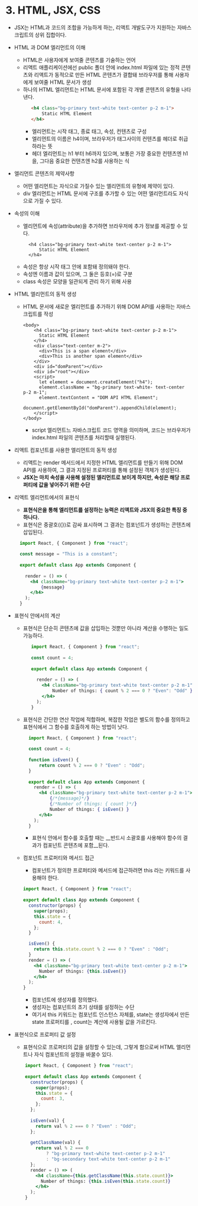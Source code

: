 # 3. HTML, JSX, CSS
- JSX는 HTML과 코드의 조합을 가능하게 하는, 리액트 개발도구가 지원하는 자바스크립트의 상위 집합이다.

- HTML 과 DOM 엘리먼트의 이해
    - HTML은 사용자에게 보여줄 콘텐츠를 기술하는 언어
    - 리액트 애플리케이션에선 public 폴더 안에 index.html 파일에 있는 정적 콘텐츠와 리액트가 동적으로 만든 HTML 콘텐츠가 결합돼 브라우저를 통해 사용자에게 보여줄 HTML 문서가 생성
    - 하나의 HTML 엘리먼트는 HTML 문서에 포함된 각 개별 콘텐츠의 유형을 나타낸다.
        ```html
           <h4 class="bg-primary text-white text-center p-2 m-1">
               Static HTML Element
           </h4>
        ```
        - 엘리먼트는 시작 태그, 종료 태그, 속성, 컨텐츠로 구성
        - 엘리먼트의 이름은 h4이며, 브라우저가 태그사이의 컨텐츠를 헤더로 취급하라는 뜻
        - 헤더 엘리먼트는 h1 부터 h6까지 있으며, 보통은 가장 중요한 컨텐츠엔 h1을, 그다음 중요한 컨텐츠엔 h2를 사용하는 식

- 엘리먼트 콘텐츠의 제약사항
    - 어떤 엘리먼트는 자식으로 가질수 있는 엘리먼트의 유형에 제약이 있다.
    - div 엘리먼트는 HTML 문서에 구조를 추가할 수 있는 어떤 엘리먼트라도 자식으로 가질 수 있다.
    
- 속성의 이해
    - 엘리먼트에 속성(attribute)을 추가하면 브라우저에 추가 정보를 제공할 수 있다.
        ```xhtml
          <h4 class="bg-primary text-white text-center p-2 m-1">
              Static HTML Element
          </h4>
        ```
    - 속성은 항상 시작 태그 안에 포함돼 정의돼야 한다.
    - 속성엔 이름과 값이 있으며, 그 둘은 등호(=)로 구분
    - class 속성은 모양을 일관되게 관리 하기 위해 사용

- HTML 엘리먼트의 동적 생성
    - HTML 문서에 새로운 엘리먼트를 추가하기 위해 DOM API를 사용하는 자바스크립트를 작성 
        ```xhtml
        <body>
            <h4 class="bg-primary text-white text-center p-2 m-1">
              Static HTML Element
            </h4>
            <div class="text-center m-2">
              <div>This is a span element</div>
              <div>This is another span element</div>
            </div>
            <div id="domParent"></div>
            <div id="root"></div>
            <script>
              let element = document.createElement("h4");
              element.className = "bg-primary text-white- text-center p-2 m-1";
              element.textContent = "DOM API HTML Element";
              document.getElementById("domParent").appendChild(element);
            </script>
        </body>  
        ```
        - script 엘리먼트느 자바스크립트 코드 영역을 의미하며, 코드는 브라우저가 index.html 파일의 콘텐츠를 처리할때 실행된다.
        
- 리액트 컴포넌트를 사용한 엘리먼트의 동적 생성
    - 리액트는 render 메서드에서 지정한 HTML 엘리먼트를 만들기 위해 DOM API를 사용하여, 그 결과 지정된 프로퍼티를 통해 설정된 객체가 생성된다.
    - __JSX는 마치 속성을 사용해 설정된 엘리먼트로 보이게 하지만, 속성은 해당 프로퍼티에 값을 넣어주기 위한 수단__
    
- 리액트 엘리먼트에서의 표현식
    - __표현식은을 통해 엘리먼트를 설정하는 능력은 리액트와 JSX의 중요한 특징 중 하나다.__
    - 표현식은 중괄호({})로 감싸 표시하며 그 결과는 컴포넌트가 생성하는 콘텐츠에 삽입된다.
    ```jsx
      import React, { Component } from "react";
      
      const message = "This is a constant";
      
      export default class App extends Component {
      
        render = () => (
          <h4 className="bg-primary text-white text-center p-2 m-1">
              {message}
          </h4>
        );
      }
    ```
 
 - 표현식 안에서의 계산
    - 표현식은 단순히 콘텐츠에 값을 삽입하는 것뿐만 아니라 계산을 수행하는 일도 가능하다.
        ```jsx
           import React, { Component } from "react";
           
           const count = 4;
           
           export default class App extends Component {
           
             render = () => (
               <h4 className="bg-primary text-white text-center p-2 m-1">
                   Number of things: { count % 2 === 0 ? "Even": "Odd" }
               </h4>
             );
           }
        ```
    - 표현식은 간단한 연산 작업에 적합하며, 복잡한 작업은 별도의 함수를 정의하고 표현식에서 그 함수를 호출하게 하는 방법이 낫다.
        ```jsx
          import React, { Component } from "react";
          
          const count = 4;
          
          function isEven() {
              return count % 2 === 0 ? "Even" : "Odd";
          }
          
          export default class App extends Component {
            render = () => (
              <h4 className="bg-primary text-white text-center p-2 m-1">
                  {/*{message}*/}
                  {/*Number of things: { count }*/}
                  Number of things: { isEven() }
              </h4>
            );
          }
        ```
        - 표현식 안에서 함수를 호출할 때는 __반드시 소괄호를 사용해야 함수의 결과가 컴포넌트 콘텐츠에 포함__된다.
        
    - 컴포넌트 프로퍼티와 메서드 접근
        - 컴포넌트가 정의한 프로퍼티와 메서드에 접근하려면 this 라는 키워드를 사용해야 한다.
        ```jsx
        import React, { Component } from "react";
          
        export default class App extends Component {
          constructor(props) {
            super(props);
            this.state = {
              count: 4,
            };
          }
        
          isEven() {
            return this.state.count % 2 === 0 ? "Even" : "Odd";
          }
          render = () => (
            <h4 className="bg-primary text-white text-center p-2 m-1">
              Number of things: {this.isEven()}
            </h4>
          );
        }
        ```
        - 컴포넌트에 생성자를 정의했다.
        - 생성자는 컴포넌트의 초기 상태를 설정하는 수단
        - 여기서 this 키워드는 컴포넌트 인스턴스 자체를, state는 생성자에서 만든 state 프로퍼티를 , count는 계산에 사용될 값을 가르킨다.

- 표현식으로 프로퍼티 값 설정
    - 표현식으로 프로퍼티의 값을 설정할 수 있는데, 그렇게 함으로써 HTML 엘리먼트나 자식 컴포넌트의 설정을 바꿀수 있다.
    ```jsx
        import React, { Component } from "react";
        
        export default class App extends Component {
          constructor(props) {
            super(props);
            this.state = {
              count: 3,
            };
          };
        
          isEven(val) {
            return val % 2 === 0 ? "Even" : "Odd";
          };
        
          getClassName(val) {
            return val % 2 === 0
                ? "bg-primary text-white text-center p-2 m-1"
                : "bg-secondary text-white text-center p-2 m-1"
          };
          render = () => (
            <h4 className={this.getClassName(this.state.count)}>
              Number of things: {this.isEven(this.state.count)}
            </h4>
          );
        }
    ```